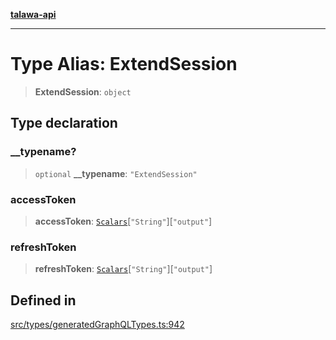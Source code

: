 [**talawa-api**](../../../README.md)

***

# Type Alias: ExtendSession

> **ExtendSession**: `object`

## Type declaration

### \_\_typename?

> `optional` **\_\_typename**: `"ExtendSession"`

### accessToken

> **accessToken**: [`Scalars`](Scalars.md)\[`"String"`\]\[`"output"`\]

### refreshToken

> **refreshToken**: [`Scalars`](Scalars.md)\[`"String"`\]\[`"output"`\]

## Defined in

[src/types/generatedGraphQLTypes.ts:942](https://github.com/Suyash878/talawa-api/blob/f376d03c37e9acd046e7cc983947432c95f74442/src/types/generatedGraphQLTypes.ts#L942)
